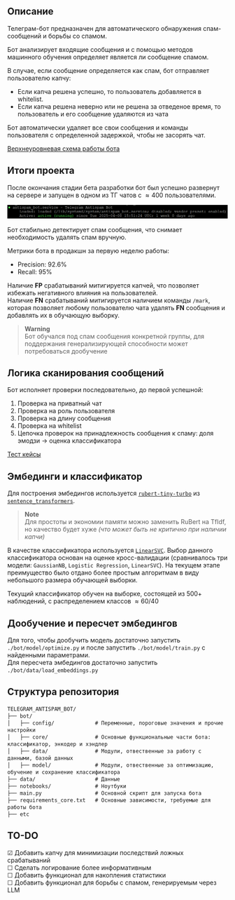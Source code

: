 ## Описание

Телеграм-бот предназначен для автоматического обнаружения спам-сообщений и борьбы со спамом.

Бот анализирует входящие сообщения и с помощью методов машинного обучения определяет является ли сообщение спамом.

В случае, если сообщение определяется как спам, бот отправляет пользователю капчу:

- Если капча решена успешно, то пользователь добавляется в whitelist.
- Если капча решена неверно или не решена за отведеное время, то пользователь и его сообщение удаляются из чата

Бот автоматически удаляет все свои сообщения и команды пользователя с определенной задержкой, чтобы не засорять чат.

[Верхнеуровневая схема работы бота](https://drive.google.com/file/d/1SkJ79-oOiWDujZsyo201pMXKH0ZGm2np/view?usp=drive_link)

## Итоги проекта

После окончания стадии бета разработки бот был успешно развернут на сервере и запущен в одном из ТГ чатов с $\approx 400$ пользователями.

![bot_service_uptime](https://github.com/VicadP/simple-antispam-bot/blob/32ef8854a5f9485d62d6aee90a07f0f309bf8594/figures/bot_service_uptime.png) 

Бот стабильно детектирует спам сообщения, что снимает необходимость удалять спам вручную.

Метрики бота в продакшн за первую неделю работы:

- Precision: $92.6 \%$
- Recall: $95 \%$

Наличие **FP** срабатываний митигируется капчей, что позволяет избежать негативного влияния на пользователей. \
Наличие **FN** срабатываний митигируется наличием команды `/mark`, которая позволяет любому пользователю чата удалять **FN** сообщения и добавлять их в обучающую выборку.

> **Warning** \
> Бот обучался под спам сообщения конкретной группы, для поддержания генерализирующей способности может потребоваться дообучение

## Логика сканирования сообщений

Бот исполняет проверки последовательно, до первой успешной:

1. Проверка на приватный чат
2. Проверка на роль пользователя
3. Проверка на длину сообщения
4. Проверка на whitelist
5. Цепочка проверок на принадлежность сообщения к спаму: доля эмодзи -> оценка классификатора

[Тест кейсы](https://docs.google.com/spreadsheets/d/1Z0lo8Fhpo4XJLWaDzazq_zDDOZsc4jiSlVh2jtjwRZ0/edit?usp=drive_link)

## Эмбединги и классификатор

Для построения эмбедингов используется [`rubert-tiny-turbo`](https://huggingface.co/sergeyzh/rubert-tiny-turbo) из [`sentence_transformers`](https://sbert.net/#).

> **Note** \
Для простоты и экономии памяти можно заменить RuBert на TfIdf, но качество будет хуже _(что может быть не критично при наличии капчи)_

В качестве классификатора используется [`LinearSVC`](https://scikit-learn.org/stable/modules/generated/sklearn.svm.LinearSVC.html). Выбор данного классификатора основан на оценке кросс-валидации (сравнивалось три модели: `GaussianNB`, `Logistic Regression`, `LinearSVC`). На текущем этапе преимущество было отдано более простым алгоритмам в виду небольшого размера обучающей выборки.

Текущий классификатор обучен на выборке, состоящей из $500+$ наблюдений, с распределением классов $\approx 60/40$

## Дообучение и пересчет эмбедингов

Для того, чтобы дообучить модель достаточно запустить `./bot/model/optimize.py` и после запустить `./bot/model/train.py` с найденными параметрами. \
Для пересчета эмбедингов достаточно запустить `./bot/data/load_embeddings.py`

## Структура репозитория

```
TELEGRAM_ANTISPAM_BOT/
├── bot/
│   ├── config/             # Переменные, пороговые значения и прочие настройки
│   ├── core/               # Основные функциональные части бота: классификатор, энкодер и хэндлер
│   ├── data/               # Модули, отвественные за работу с данными, базой данных
│   ├── model/              # Модули, отвественные за оптимизацию, обучение и сохранение классификатора
├── data/                   # Данные
├── notebooks/              # Ноутбуки 
├── main.py                 # Основной скрипт для запуска бота
├── requirements_core.txt   # Основные зависимости, требуемые для работы бота
├── etc
```

## TO-DO

&#x2611; Добавить капчу для минимизации последствий ложных срабатываний \
&#x2610; Сделать логирование более информативным \
&#x2610; Добавить функционал для накопления статистики \
&#x2610; Добавить функционал для борьбы с спамом, генерируемым через LLM
